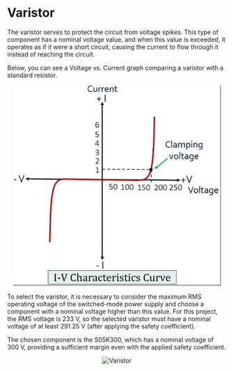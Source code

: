# Varistor

The varistor serves to protect the circuit from voltage spikes. This type of component has a nominal voltage value, and when this value is exceeded, it operates as if it were a short circuit, causing the current to flow through it instead of reaching the circuit.

Below, you can see a Voltage vs. Current graph comparing a varistor with a standard resistor.

<p align="center">
  <img src="/images/components/Varistor/VaristorCurve.png" alt="Varistor IXV curve">
</p>

To select the varistor, it is necessary to consider the maximum RMS operating voltage of the switched-mode power supply and choose a component with a nominal voltage higher than this value. For this project, the RMS voltage is 233 V, so the selected varistor must have a nominal voltage of at least 291.25 V (after applying the safety coefficient).

The chosen component is the S05K300, which has a nominal voltage of 300 V, providing a sufficient margin even with the applied safety coefficient.

<p align="center">
  <img src="/imges/components/Varistor/Varistor.png" alt="Varistor">
</p>
